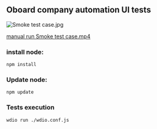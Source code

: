 ## Oboard company automation UI tests

![Smoke test case.jpg](files%2FSmoke%20test%20case.jpg)

[manual run Smoke test case.mp4](files%2Fmanual%20run%20Smoke%20test%20case.mp4)

### install node:
`npm install`

### Update node:
`npm update`

### Tests execution
`wdio run ./wdio.conf.js`